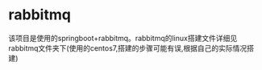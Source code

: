 # rabbitmq

该项目是使用的springboot+rabbitmq。rabbitmq的linux搭建文件详细见rabbitmq文件夹下(使用的centos7,搭建的步骤可能有误,根据自己的实际情况搭建)
